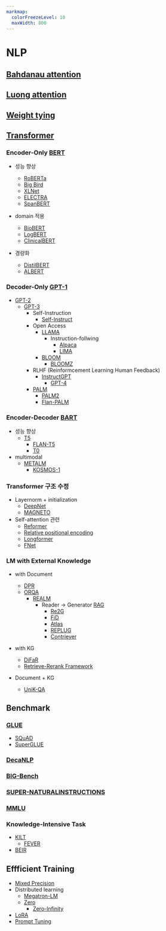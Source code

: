 ```yaml
---
markmap:
  colorFreezeLevel: 10
  maxWidth: 800
---
```

# NLP

## [Bahdanau attention](https://arxiv.org/abs/1409.0473)

## [Luong attention](https://arxiv.org/abs/1508.04025)

## [Weight tying](https://arxiv.org/abs/1608.05859)

## [Transformer](https://arxiv.org/abs/1706.03762)

### Encoder-Only [BERT](https://arxiv.org/abs/1810.04805)
- 성능 향상
  - [RoBERTa](https://arxiv.org/abs/1907.11692)
  - [Big Bird](https://arxiv.org/abs/2007.14062)
  - [XLNet](https://arxiv.org/abs/1906.08237)
  - [ELECTRA](https://arxiv.org/abs/2003.10555)
  - [SpanBERT](https://arxiv.org/abs/1907.10529)

- domain 적용
  - [BioBERT](https://arxiv.org/abs/1901.08746)
  - [LogBERT](https://arxiv.org/abs/2103.04475)
  - [ClinicalBERT](https://arxiv.org/abs/1904.05342)

- 경량화
  - [DistilBERT](https://arxiv.org/abs/1910.01108)
  - [ALBERT](https://arxiv.org/abs/1909.11942)


### Decoder-Only [GPT-1](https://openai.com/research/language-unsupervised)
- [GPT-2](https://d4mucfpksywv.cloudfront.net/better-language-models/language-models.pdf)
  - [GPT-3](https://arxiv.org/abs/2005.14165)
    - Self-Instruction
      - [Self-Instruct](https://arxiv.org/abs/2212.10560)
    - Open Access
      - [LLAMA](https://arxiv.org/abs/2302.13971)
        - Instruction-follwing
          - [Alpaca](https://crfm.stanford.edu/2023/03/13/alpaca.html)
          - [LIMA](https://arxiv.org/abs/2305.11206)
      - [BLOOM](https://arxiv.org/abs/2211.05100)
        - [BLOOMZ](https://arxiv.org/abs/2211.01786)
    - RLHF (Reinformcement Learning Human Feedback)
      - [InstructGPT](https://arxiv.org/abs/2203.02155)
        - [GPT-4](https://arxiv.org/abs/2303.08774)
    - [PALM](https://arxiv.org/abs/2204.02311)
      - [PALM2](https://ai.google/static/documents/palm2techreport.pdf)
      - [Flan-PALM](https://arxiv.org/abs/2210.11416)

### Encoder-Decoder [BART](https://arxiv.org/abs/1910.13461)
- 성능 향상
  - [T5](https://arxiv.org/abs/1910.10683)
    - [FLAN-T5](https://arxiv.org/abs/2210.11416)
    - [T0](https://arxiv.org/abs/2110.08207)
- multimodal
  - [METALM](https://arxiv.org/abs/2206.06336)
    - [KOSMOS-1](https://arxiv.org/abs/2302.14045)

### Transformer 구조 수정
- Layernorm + initialization
  - [DeepNet](https://arxiv.org/abs/2203.00555)
  - [MAGNETO](https://arxiv.org/abs/2210.06423)
- Self-attention 관련
  - [Reformer](https://arxiv.org/abs/2001.04451)
  - [Relative positional encoding](https://arxiv.org/abs/1803.02155)
  - [Longformer](https://arxiv.org/abs/2004.05150)
  - [FNet](https://arxiv.org/abs/2105.03824)

### LM with External Knowledge
- with Document
  - [DPR](https://arxiv.org/abs/2004.04906)
  - [ORQA](https://arxiv.org/abs/2108.13817)
    - [REALM](https://arxiv.org/abs/2002.08909)
      - Reader -> Generator [RAG](https://arxiv.org/abs/2005.11401)
        - [Re2G](https://arxiv.org/abs/2207.06300)
        - [FiD](https://arxiv.org/abs/2007.01282)
        - [Atlas](https://arxiv.org/abs/2208.03299)
        - [REPLUG](https://arxiv.org/abs/2301.12652)
        - [Contriever](https://arxiv.org/abs/2112.09118)
- with KG
  - [DiFaR](https://arxiv.org/abs/2305.12416)
  - [Retrieve-Rerank Framework](https://aclanthology.org/2021.eacl-main.26/)

- Document + KG
  - [UniK-QA](https://arxiv.org/abs/2012.14610)



## Benchmark
### [GLUE](https://arxiv.org/abs/1804.07461)
- [SQuAD](https://arxiv.org/abs/1606.05250)
- [SuperGLUE](https://arxiv.org/abs/1905.00537)

### [DecaNLP](https://arxiv.org/abs/1806.08730)

### [BIG-Bench](https://arxiv.org/abs/2206.04615)

### [SUPER-NATURALINSTRUCTIONS](https://arxiv.org/abs/2204.07705)

### [MMLU](https://arxiv.org/abs/2009.03300)

### Knowledge-Intensive Task 
  - [KILT](https://arxiv.org/abs/2009.02252)
    - [FEVER](https://arxiv.org/abs/1803.05355)
  - [BEIR](https://arxiv.org/abs/2104.08663)


## Effficient Training
- [Mixed Precision](https://arxiv.org/abs/1710.03740)
- Distributed learning
  - [Megatron-LM](https://arxiv.org/abs/1909.08053)
  - [Zero](https://arxiv.org/abs/1910.02054)
    - [Zero-Infinity](https://arxiv.org/abs/2104.07857)
- [LoRA](https://arxiv.org/abs/2106.09685)
- [Prompt Tuning](https://arxiv.org/abs/2104.08691)